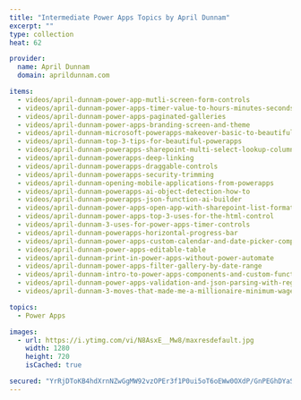 ```yaml
---
title: "Intermediate Power Apps Topics by April Dunnam"
excerpt: ""
type: collection
heat: 62

provider:
  name: April Dunnam
  domain: aprildunnam.com

items:
  - videos/april-dunnam-power-app-mutli-screen-form-controls
  - videos/april-dunnam-power-apps-timer-value-to-hours-minutes-seconds
  - videos/april-dunnam-power-apps-paginated-galleries
  - videos/april-dunnam-power-apps-branding-screen-and-theme
  - videos/april-dunnam-microsoft-powerapps-makeover-basic-to-beautiful
  - videos/april-dunnam-top-3-tips-for-beautiful-powerapps
  - videos/april-dunnam-powerapps-sharepoint-multi-select-lookup-columns
  - videos/april-dunnam-powerapps-deep-linking
  - videos/april-dunnam-powerapps-draggable-controls
  - videos/april-dunnam-powerapps-security-trimming
  - videos/april-dunnam-opening-mobile-applications-from-powerapps
  - videos/april-dunnam-powerapps-ai-object-detection-how-to
  - videos/april-dunnam-powerapps-json-function-ai-builder
  - videos/april-dunnam-power-apps-open-app-with-sharepoint-list-formatting
  - videos/april-dunnam-power-apps-top-3-uses-for-the-html-control
  - videos/april-dunnam-3-uses-for-power-apps-timer-controls
  - videos/april-dunnam-powerapps-horizontal-progress-bar
  - videos/april-dunnam-power-apps-custom-calendar-and-date-picker-component
  - videos/april-dunnam-power-apps-editable-table
  - videos/april-dunnam-print-in-power-apps-without-power-automate
  - videos/april-dunnam-power-apps-filter-gallery-by-date-range
  - videos/april-dunnam-intro-to-power-apps-components-and-custom-functions
  - videos/april-dunnam-power-apps-validation-and-json-parsing-with-regex
  - videos/april-dunnam-3-moves-that-made-me-a-millionaire-minimum-wage-to-7-figures

topics:
  - Power Apps

images:
  - url: https://i.ytimg.com/vi/N8AsxE__Mw8/maxresdefault.jpg
    width: 1280
    height: 720
    isCached: true

secured: "YrRjDToKB4hdXrnNZwGgMW92vzOPEr3f1P0ui5oT6oEWw0OXdP/GnPEGhDYaSCiJacbgBS3l7DGJdFYROtFMAx0TZStBL+KvAaPypPF0qiKBJG9BiSwuzVTI6EJCOudqfzW45E23MPIx6sNtDKhqaogU+R5mf0b4Nz/e5ldh02pMZ7dbvzJE3lNYPDbOCDJFG0L8MX1SuGY5Ad/P2X9aylvepDcD9FIuMnez7r1mVyBB0TCX8x3TGLi1bpf1RxS329J3PNthJvRpCbCMzeGkfNEdUAUDl6W8w4FzXZcTlVxGLjC6c13zPfSlSu7BbYVQSNOs53R+Mk/RdOCBSxUYkvcIj8TAfTIEAW1+XKcYb6Q=;YjUIr+NWoK4hOOvQR9SMtg=="
---
```


